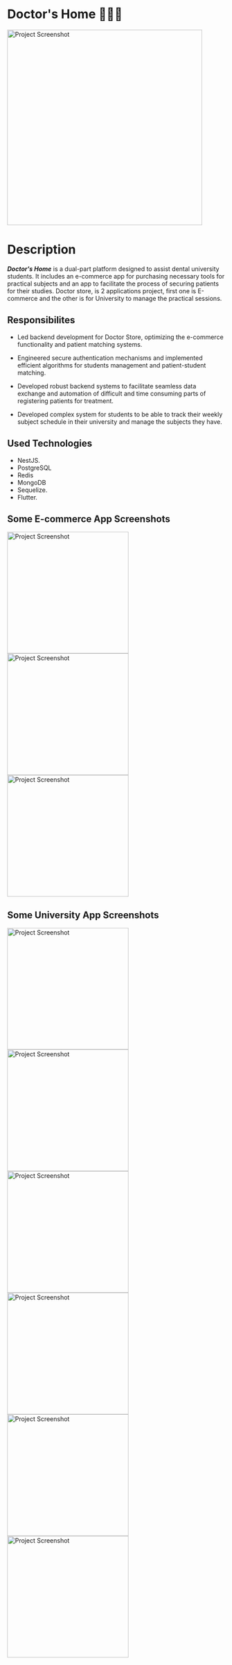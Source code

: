 # Doctor's Home 👨‍⚕️🦷

<img src="assets/Doctor's-store-Logo.png" alt="Project Screenshot" width="450">

# Description

**_Doctor's Home_** is a dual-part platform designed to assist dental university students. It includes an e-commerce app for purchasing necessary tools for practical subjects and an app to facilitate the process of securing patients for their studies.
Doctor store, is 2 applications project, first one is E-commerce and the other is for University to manage the practical sessions.


## Responsibilites

- Led backend development for Doctor Store, optimizing the e-commerce functionality and patient matching systems.

- Engineered secure authentication mechanisms and implemented efficient algorithms for students management and patient-student matching.

- Developed robust backend systems to facilitate seamless data exchange and automation of difficult and time consuming parts of registering patients for treatment.

- Developed complex system for students to be able to track their weekly subject schedule in their university and manage the subjects they have.

## Used Technologies

- NestJS.
- PostgreSQL
- Redis
- MongoDB
- Sequelize.
- Flutter.

## Some E-commerce App Screenshots
  <img src="assets/Homepage-ecommerce-screenshot.png" alt="Project Screenshot" width="280">
  <img src="assets/Product-details-screenshot.png" alt="Project Screenshot" width="280">
  <img src="assets/Order-confirmation-screenshot.png" alt="Project Screenshot" width="280">

## Some University App Screenshots
  <img src="assets/Patients-screenshot.png" alt="Project Screenshot" width="280">
  <img src="assets/Filtering-requests-screenshot.png" alt="Project Screenshot" width="280">
  <img src="assets/Patient-Card-screenshot.png" alt="Project Screenshot" width="280">
  <img src="assets/book-appointment.png" alt="Project Screenshot" width="280">
  <img src="assets/student-file.png" alt="Project Screenshot" width="280">
  <img src="assets/patient-file.png" alt="Project Screenshot" width="280">
  
